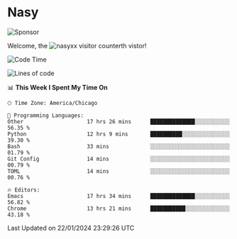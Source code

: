 # Nasy

<!--
<p align="center">
<img height="200" src="https://github-readme-stats.vercel.app/api?username=nasyxx&count_private=true&show_icons=true&theme=dracula&include_all_commits=true"/>
<img height="200" src="https://github-readme-stats.vercel.app/api/top-langs/?username=nasyxx&theme=dracula&hide=html,jupyter+notebook&count_private=true&show_icons=true"/>
</p>

  
----------------
-->

![Sponsor](https://img.shields.io/static/v1.svg?label=Sponsor&message=%E2%9D%A4&logo=GitHub&style=flat&color=pink)
 
Welcome, the ![nasyxx visitor counter](https://count.getloli.com/get/@nasyxx?theme=rule34)th vistor!
 
<!--START_SECTION:waka-->
![Code Time](http://img.shields.io/badge/Code%20Time-4%2C254%20hrs%2022%20mins-blue)

![Lines of code](https://img.shields.io/badge/From%20Hello%20World%20I%27ve%20Written-6.3%20million%20lines%20of%20code-blue)

📊 **This Week I Spent My Time On** 

```text
🕑︎ Time Zone: America/Chicago

💬 Programming Languages: 
Other                    17 hrs 26 mins      ██████████████░░░░░░░░░░░   56.35 % 
Python                   12 hrs 9 mins       ██████████░░░░░░░░░░░░░░░   39.30 % 
Bash                     33 mins             ░░░░░░░░░░░░░░░░░░░░░░░░░   01.79 % 
Git Config               14 mins             ░░░░░░░░░░░░░░░░░░░░░░░░░   00.79 % 
TOML                     14 mins             ░░░░░░░░░░░░░░░░░░░░░░░░░   00.76 % 

🔥 Editors: 
Emacs                    17 hrs 34 mins      ██████████████░░░░░░░░░░░   56.82 % 
Chrome                   13 hrs 21 mins      ███████████░░░░░░░░░░░░░░   43.18 % 
```


 Last Updated on 22/01/2024 23:29:26 UTC
<!--END_SECTION:waka-->

<!-- ![visitors](https://visitor-badge.laobi.icu/badge?page_id=nasyxx.nasyxx) -->
